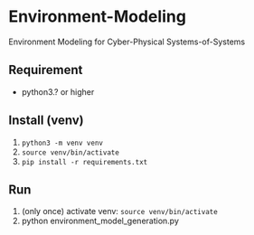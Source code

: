 # Environment-Modeling
Environment Modeling for Cyber-Physical Systems-of-Systems

## Requirement

* python3.? or higher


## Install (venv)

1. `python3 -m venv venv`
1. `source venv/bin/activate`
1. `pip install -r requirements.txt`


## Run

1. (only once) activate venv: `source venv/bin/activate`
1. python environment_model_generation.py

